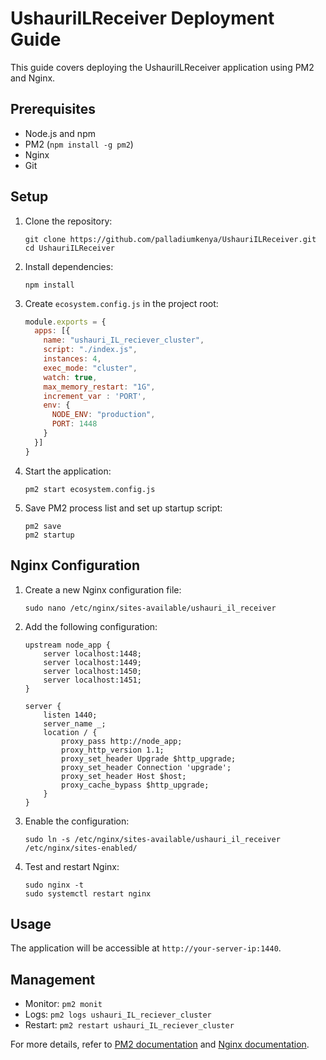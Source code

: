 # UshauriILReceiver Deployment Guide

This guide covers deploying the UshauriILReceiver application using PM2 and Nginx.

## Prerequisites

- Node.js and npm
- PM2 (`npm install -g pm2`)
- Nginx
- Git

## Setup

1. Clone the repository:
   ```
   git clone https://github.com/palladiumkenya/UshauriILReceiver.git
   cd UshauriILReceiver
   ```

2. Install dependencies:
   ```
   npm install
   ```

3. Create `ecosystem.config.js` in the project root:

   ```javascript
   module.exports = {
     apps: [{
       name: "ushauri_IL_reciever_cluster",
       script: "./index.js",
       instances: 4,
       exec_mode: "cluster",
       watch: true,
       max_memory_restart: "1G",
       increment_var : 'PORT',
       env: {
         NODE_ENV: "production",
         PORT: 1448
       }
     }]
   }
   ```

4. Start the application:
   ```
   pm2 start ecosystem.config.js
   ```

5. Save PM2 process list and set up startup script:
   ```
   pm2 save
   pm2 startup
   ```

## Nginx Configuration

1. Create a new Nginx configuration file:
   ```
   sudo nano /etc/nginx/sites-available/ushauri_il_receiver
   ```

2. Add the following configuration:

   ```nginx
   upstream node_app {
       server localhost:1448;
       server localhost:1449;
       server localhost:1450;
       server localhost:1451;
   }

   server {
       listen 1440;
       server_name _;
       location / {
           proxy_pass http://node_app;
           proxy_http_version 1.1;
           proxy_set_header Upgrade $http_upgrade;
           proxy_set_header Connection 'upgrade';
           proxy_set_header Host $host;
           proxy_cache_bypass $http_upgrade;
       }
   }
   ```

3. Enable the configuration:
   ```
   sudo ln -s /etc/nginx/sites-available/ushauri_il_receiver /etc/nginx/sites-enabled/
   ```

4. Test and restart Nginx:
   ```
   sudo nginx -t
   sudo systemctl restart nginx
   ```

## Usage

The application will be accessible at `http://your-server-ip:1440`.

## Management

- Monitor: `pm2 monit`
- Logs: `pm2 logs ushauri_IL_reciever_cluster`
- Restart: `pm2 restart ushauri_IL_reciever_cluster`

For more details, refer to [PM2 documentation](https://pm2.keymetrics.io/docs/usage/quick-start/) and [Nginx documentation](https://nginx.org/en/docs/).
